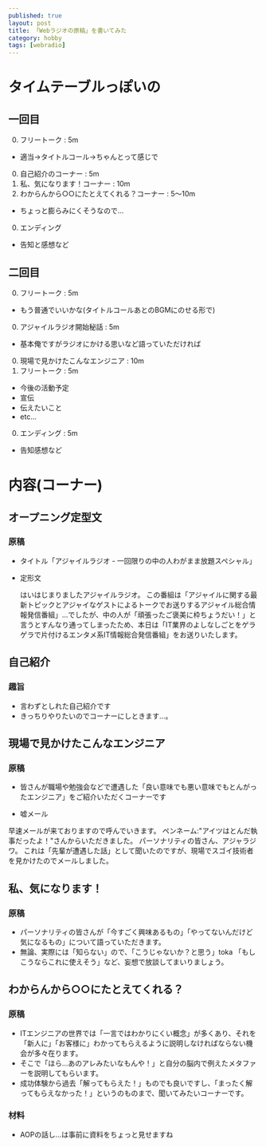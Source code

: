 ```yaml
---
published: true
layout: post
title: 「Webラジオの原稿」を書いてみた
category: hobby
tags: [webradio]
---
```


# タイムテーブルっぽいの

## 一回目

0. フリートーク : 5m
  + 適当->タイトルコール->ちゃんとって感じで
0. 自己紹介のコーナー : 5m
0. 私、気になります！コーナー : 10m
0. わからんから○○にたとえてくれる？コーナー : 5〜10m
  + ちょっと膨らみにくそうなので…
0. エンディング
  + 告知と感想など

## 二回目

0. フリートーク : 5m
  + もう普通でいいかな(タイトルコールあとのBGMにのせる形で)
0. アジャイルラジオ開始秘話 : 5m
  + 基本俺ですがラジオにかける思いなど語っていただければ
0. 現場で見かけたこんなエンジニア : 10m
0. フリートーク : 5m
  + 今後の活動予定
  + 宣伝
  + 伝えたいこと
  + etc...
0. エンディング : 5m
  + 告知感想など


# 内容(コーナー)

## オープニング定型文

### 原稿

+ タイトル「アジャイルラジオ - 一回限りの中の人わがまま放題スペシャル」
+ 定形文

    はいはじまりましたアジャイルラジオ。
    この番組は「アジャイルに関する最新トピックとアジャイなゲストによるトークでお送りするアジャイル総合情報発信番組」…でしたが、中の人が「頑張ったご褒美に枠ちょうだい！」と言うとすんなり通ってしまったため、本日は「IT業界のよしなしごとをゲラゲラで片付けるエンタメ系IT情報総合発信番組」をお送りいたします。

## 自己紹介

### 趣旨

+ 言わずとしれた自己紹介です
+ きっちりやりたいのでコーナーにしときます…。

## 現場で見かけたこんなエンジニア

### 原稿

+ 皆さんが職場や勉強会などで遭遇した「良い意味でも悪い意味でもとんがったエンジニア」をご紹介いただくコーナーです

+ 嘘メール

早速メールが来ておりますので呼んでいきます。
ペンネーム:"アイツはとんだ執事だったよ！"さんからいただきました。
パーソナリティの皆さん、アジャラジワ。
これは「先輩が遭遇した話」として聞いたのですが、現場でスゴイ技術者を見かけたのでメールしました。


## 私、気になります！

### 原稿

+ パーソナリティの皆さんが「今すごく興味あるもの」「やってないんだけど気になるもの」について語っていただきます。
+ 無論、実際には「知らない」ので、「こうじゃないか？と思う」toka
「もしこうならこれに使えそう」など、妄想で放談してまいりましょう。

## わからんから○○にたとえてくれる？

### 原稿

+ ITエンジニアの世界では「一言ではわかりにくい概念」が多くあり、それを「新人に」「お客様に」わかってもらえるように説明しなければならない機会が多々在ります。
+ そこで「ほら…あのアレみたいなもんや！」と自分の脳内で例えたメタファーを説明してもらいます。
+ 成功体験から過去「解ってもらえた！」ものでも良いですし、「まったく解ってもらえなかった！」というのものまで、聞いてみたいコーナーです。

### 材料

+ AOPの話し…は事前に資料をちょっと見せますね
